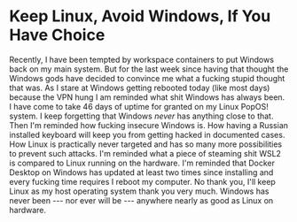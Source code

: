 # Keep Linux, Avoid Windows, If You Have Choice

Recently, I have been tempted by workspace containers to put Windows
back on my main system. But for the last week since having that thought
the Windows gods have decided to convince me what a fucking stupid
thought that was. As I stare at Windows getting rebooted today (like
most days) because the VPN hung I am reminded what shit Windows has
always been. I have come to take 46 days of uptime for granted on my
Linux PopOS! system. I keep forgetting that Windows *never* has anything
close to that. Then I'm reminded how fucking insecure Windows is. How
having a Russian installed keyboard will keep you from getting hacked in
documented cases. How Linux is practically never targeted and has so
many more possibilities to prevent such attacks. I'm reminded what a
piece of steaming shit WSL2 is compared to Linux running on the
hardware. I'm reminded that Docker Desktop on Windows has updated at
least two times since installing and every fucking time requires I
reboot my computer. No thank you, I'll keep Linux as my host operating
system thank you very much. Windows has never been --- nor ever will be
--- anywhere nearly as good as Linux on hardware.
